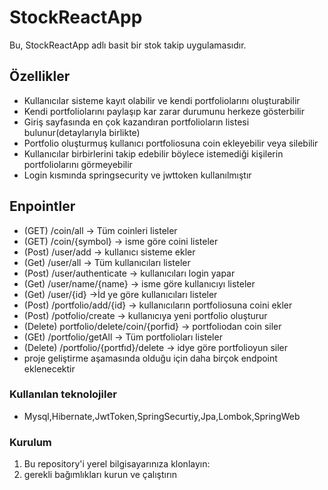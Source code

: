 # StockReactApp

Bu, StockReactApp adlı basit bir stok takip uygulamasıdır.

## Özellikler
- Kullanıcılar sisteme kayıt olabilir ve kendi portfoliolarını oluşturabilir
- Kendi portfoliolarını paylaşıp kar zarar durumunu herkeze gösterbilir
- Giriş sayfasında en çok kazandıran portfolioların listesi bulunur(detaylarıyla birlikte) 
- Portfolio oluşturmuş kullanıcı portfoliosuna coin ekleyebilir veya silebilir
- Kullanıcılar birbirlerini takip edebilir böylece istemediği kişilerin portfoliolarını görmeyebilir
- Login kısmında springsecurity ve jwttoken kullanılmıştır 

## Enpointler

- (GET)  /coin/all -> Tüm coinleri listeler
- (GET)  /coin/{symbol} -> isme göre coini listeler
- (Post) /user/add -> kullanıcı sisteme ekler
- (Get) /user/all -> Tüm kullanıcıları listeler
- (Post) /user/authenticate -> kullanıcıları login yapar
- (Get) /user/name/{name} -> isme göre kullanıcıyı listeler
- (Get) /user/{id} ->İd ye göre kullanıcıları listeler
- (Post) /portfolio/add/{id} -> kullanıcıların portfoliosuna coini ekler
- (Post) /potfolio/create -> kullanıcıya yeni portfolio oluşturur
- (Delete) portfolio/delete/coin/{porfid} -> portfoliodan coin siler
- (GEt)  /portfolio/getAll -> Tüm portfolioları listeler
- (Delete) /portfolio/{portfıd}/delete -> idye göre portfolioyun siler
- proje geliştirme aşamasında olduğu için daha birçok endpoint eklenecektir

 ### Kullanılan teknolojiler

- Mysql,Hibernate,JwtToken,SpringSecurtiy,Jpa,Lombok,SpringWeb

### Kurulum

1. Bu repository'i yerel bilgisayarınıza klonlayın:
2. gerekli bağımlıkları kurun ve çalıştırın

